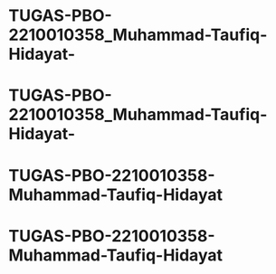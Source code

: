 # TUGAS-PBO-2210010358_Muhammad-Taufiq-Hidayat-
# TUGAS-PBO-2210010358_Muhammad-Taufiq-Hidayat-
# TUGAS-PBO-2210010358-Muhammad-Taufiq-Hidayat
# TUGAS-PBO-2210010358-Muhammad-Taufiq-Hidayat
